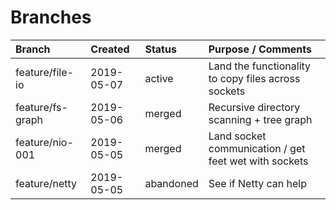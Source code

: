 # Branches

| Branch           | Created    | Status    | Purpose / Comments                                    |
| :--------------- | :--------- | :-------- | :---------------------------------------------------- |
| feature/file-io  | 2019-05-07 | active    | Land the functionality to copy files across sockets   |
| feature/fs-graph | 2019-05-06 | merged    | Recursive directory scanning + tree graph             |
| feature/nio-001  | 2019-05-05 | merged    | Land socket communication / get feet wet with sockets |
| feature/netty    | 2019-05-05 | abandoned | See if Netty can help                                 |
